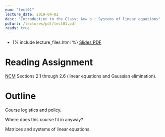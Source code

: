 ```yaml
---
num: "lect01"
lecture_date: 2019-04-02
desc: "Introduction to the Class; Ax= b : Systems of linear equations"
pdfurl: /lectures/pdf/lect01.pdf
ready: true
---
```


* {% include lecture_files.html %}
<a href="{{page.pdfurl | relative_url }}" data-ajax="false">Slides PDF</a>

# Reading Assignment

[NCM](http://www.cs.ucsb.edu/~gilbert/cs111/chapters/)
Sections 2.1 through 2.6 (linear equations and Gaussian elimination).


# Outline

Course logistics and policy.

Where does this course fit in anyway?

Matrices and systems of linear equations.

